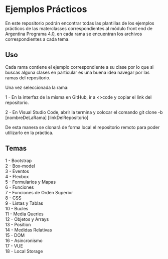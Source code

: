 # Ejemplos Prácticos

En este repositorio podrán encontrar todas las plantillas de los ejemplos prácticos de las materclasses correspondientes al módulo front end de Argentina Programa 4.0, en cada rama se encuentran los archivos correspondientes a cada tema.

## Uso

Cada rama contiene el ejemplo correspondiente a su clase por lo que si buscas alguna clases en particular es una buena idea navegar por las ramas del repositorio.

Una vez seleccionada la rama:

1 - En la interfaz de la misma en GitHub, ir a <>code y copiar el link del repositorio.

2 - En Visual Studio Code, abrir la termina y colocar el comando git clone -b [nombreDeLaRama] [linkDelRepositorio]

De esta manera se clonará de forma local el repositorio remoto para poder utilizarlo en la práctica.

## Temas

1 - Bootstrap<br>
2 - Box-model<br>
3 - Eventos<br>
4 - Flexbox<br>
5 - Formularios y Mapas<br>
6 - Funciones<br>
7 - Funciones de Orden Superior<br>
8 - CSS<br>
9 - Listas y Tablas<br>
10 - Bucles<br>
11 - Media Queries<br>
12 - Objetos y Arrays<br>
13 - Position<br>
14 - Medidas Relativas<br>
15 - DOM<br>
16 - Asincronismo<br>
17 - VUE<br>
18 - Local Storage<br>
